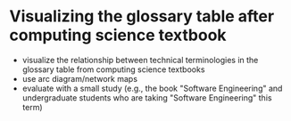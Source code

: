 # Visualizing the glossary table after computing science textbook

- visualize the relationship between technical terminologies in the glossary table from computing science textbooks
- use arc diagram/network maps
- evaluate with a small study (e.g., the book "Software Engineering" and undergraduate students who are taking "Software Engineering" this term)
